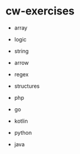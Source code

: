# cw-exercises 

- array
- logic
- string
- arrow
- regex
- structures

- php
- go
- kotlin
- python
- java
